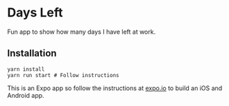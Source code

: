 # Days Left

Fun app to show how many days I have left at work.

## Installation

```
yarn install
yarn run start # Follow instructions
```

This is an Expo app so follow the instructions at [expo.io](https://expo.io) to build an iOS and Android app.
